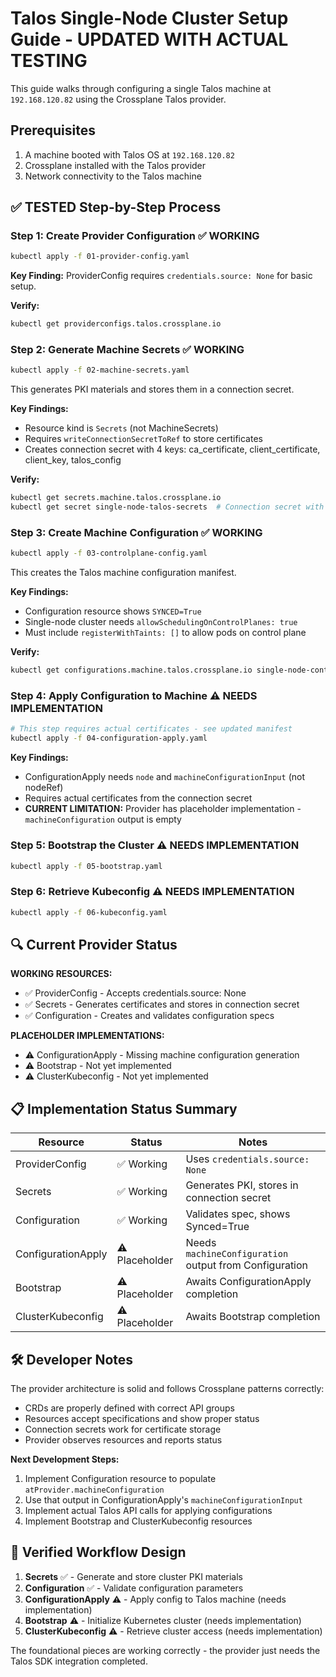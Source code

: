 # Talos Single-Node Cluster Setup Guide - UPDATED WITH ACTUAL TESTING

This guide walks through configuring a single Talos machine at `192.168.120.82` using the Crossplane Talos provider.

## Prerequisites

1. A machine booted with Talos OS at `192.168.120.82`
2. Crossplane installed with the Talos provider
3. Network connectivity to the Talos machine

## ✅ TESTED Step-by-Step Process

### Step 1: Create Provider Configuration ✅ WORKING

```bash
kubectl apply -f 01-provider-config.yaml
```

**Key Finding:** ProviderConfig requires `credentials.source: None` for basic setup.

**Verify:**
```bash
kubectl get providerconfigs.talos.crossplane.io
```

### Step 2: Generate Machine Secrets ✅ WORKING

```bash
kubectl apply -f 02-machine-secrets.yaml
```

This generates PKI materials and stores them in a connection secret.

**Key Findings:**
- Resource kind is `Secrets` (not MachineSecrets)  
- Requires `writeConnectionSecretToRef` to store certificates
- Creates connection secret with 4 keys: ca_certificate, client_certificate, client_key, talos_config

**Verify:**
```bash
kubectl get secrets.machine.talos.crossplane.io
kubectl get secret single-node-talos-secrets  # Connection secret with certificates
```

### Step 3: Create Machine Configuration ✅ WORKING

```bash
kubectl apply -f 03-controlplane-config.yaml
```

This creates the Talos machine configuration manifest.

**Key Findings:**
- Configuration resource shows `SYNCED=True`
- Single-node cluster needs `allowSchedulingOnControlPlanes: true`
- Must include `registerWithTaints: []` to allow pods on control plane

**Verify:**
```bash
kubectl get configurations.machine.talos.crossplane.io single-node-controlplane-config
```

### Step 4: Apply Configuration to Machine ⚠️ NEEDS IMPLEMENTATION

```bash
# This step requires actual certificates - see updated manifest
kubectl apply -f 04-configuration-apply.yaml
```

**Key Findings:**
- ConfigurationApply needs `node` and `machineConfigurationInput` (not nodeRef)
- Requires actual certificates from the connection secret
- **CURRENT LIMITATION:** Provider has placeholder implementation - `machineConfiguration` output is empty

### Step 5: Bootstrap the Cluster ⚠️ NEEDS IMPLEMENTATION  

```bash
kubectl apply -f 05-bootstrap.yaml
```

### Step 6: Retrieve Kubeconfig ⚠️ NEEDS IMPLEMENTATION

```bash
kubectl apply -f 06-kubeconfig.yaml
```

## 🔍 Current Provider Status

**WORKING RESOURCES:**
- ✅ ProviderConfig - Accepts credentials.source: None
- ✅ Secrets - Generates certificates and stores in connection secret  
- ✅ Configuration - Creates and validates configuration specs

**PLACEHOLDER IMPLEMENTATIONS:**
- ⚠️ ConfigurationApply - Missing machine configuration generation
- ⚠️ Bootstrap - Not yet implemented
- ⚠️ ClusterKubeconfig - Not yet implemented

## 📋 Implementation Status Summary

| Resource | Status | Notes |
|----------|--------|--------|
| ProviderConfig | ✅ Working | Uses `credentials.source: None` |
| Secrets | ✅ Working | Generates PKI, stores in connection secret |
| Configuration | ✅ Working | Validates spec, shows Synced=True |
| ConfigurationApply | ⚠️ Placeholder | Needs `machineConfiguration` output from Configuration |
| Bootstrap | ⚠️ Placeholder | Awaits ConfigurationApply completion |
| ClusterKubeconfig | ⚠️ Placeholder | Awaits Bootstrap completion |

## 🛠️ Developer Notes

The provider architecture is solid and follows Crossplane patterns correctly:
- CRDs are properly defined with correct API groups
- Resources accept specifications and show proper status
- Connection secrets work for certificate storage
- Provider observes resources and reports status

**Next Development Steps:**
1. Implement Configuration resource to populate `atProvider.machineConfiguration`
2. Use that output in ConfigurationApply's `machineConfigurationInput`
3. Implement actual Talos API calls for applying configurations
4. Implement Bootstrap and ClusterKubeconfig resources

## 🎯 Verified Workflow Design

1. **Secrets** ✅ - Generate and store cluster PKI materials
2. **Configuration** ✅ - Validate configuration parameters  
3. **ConfigurationApply** ⚠️ - Apply config to Talos machine (needs implementation)
4. **Bootstrap** ⚠️ - Initialize Kubernetes cluster (needs implementation)
5. **ClusterKubeconfig** ⚠️ - Retrieve cluster access (needs implementation)

The foundational pieces are working correctly - the provider just needs the Talos SDK integration completed.